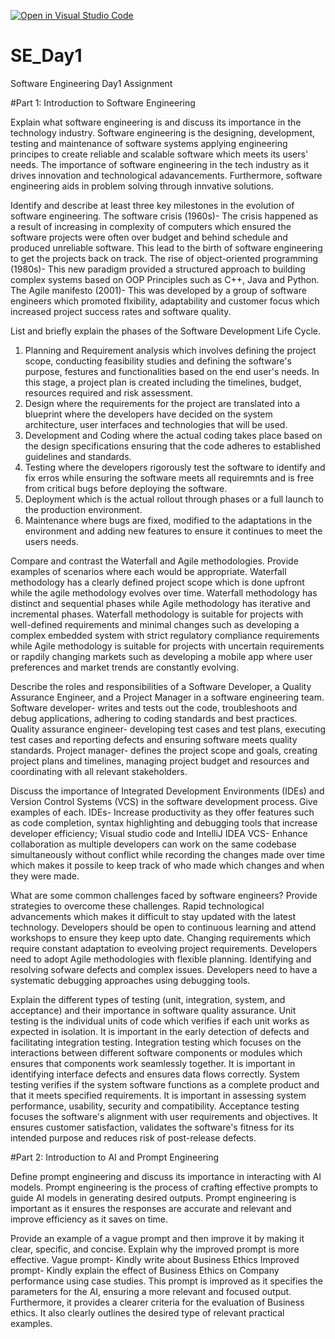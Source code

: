 [![Open in Visual Studio Code](https://classroom.github.com/assets/open-in-vscode-2e0aaae1b6195c2367325f4f02e2d04e9abb55f0b24a779b69b11b9e10269abc.svg)](https://classroom.github.com/online_ide?assignment_repo_id=15569712&assignment_repo_type=AssignmentRepo)
# SE_Day1
Software Engineering Day1 Assignment

#Part 1: Introduction to Software Engineering

Explain what software engineering is and discuss its importance in the technology industry.
Software engineering is the designing, development, testing and maintenance of software systems applying engineering principes to create reliable and scalable software which meets its users' needs. 
The importance of software engineering in the tech industry as it drives innovation and technological adavancements. Furthermore, software engineering aids in problem solving through innvative solutions. 

Identify and describe at least three key milestones in the evolution of software engineering.
The software crisis (1960s)- The crisis happened as a result of increasing in complexity of computers which ensured the software projects were often over budget and behind schedule and produced unreliable software. This lead to the birth of software engineering to get the projects back on track. 
The rise of object-oriented programming (1980s)- This new paradigm provided a structured approach to building complex systems based on OOP Principles such as C++, Java and Python. 
The Agile manifesto (2001)- This was developed by a group of software engineers which promoted flxibility, adaptability and customer focus which increased project success rates and software quality. 

List and briefly explain the phases of the Software Development Life Cycle.
1. Planning and Requirement analysis which involves defining the project scope, conducting feasibility studies and defining the software's purpose, festures and functionalities based on the end user's needs. In this stage, a project plan is created including the timelines, budget, resources required and risk assessment. 
2. Design where the requirements for the project are translated into a blueprint where the developers have decided on the system architecture, user interfaces and technologies that will be used. 
3. Development and Coding where the actual coding takes place based on the design specifications ensuring that the code adheres to established guidelines and standards. 
4. Testing where the developers rigorously test the software to identify and fix erros while ensuring the software meets all requiremnts and is free from critical bugs before deploying the software. 
5. Deployment which is the actual rollout through phases or a full launch to the production environment. 
6. Maintenance where bugs are fixed, modified to the adaptations in the environment and adding new features to ensure it continues to meet the users needs. 

Compare and contrast the Waterfall and Agile methodologies. Provide examples of scenarios where each would be appropriate.
Waterfall methodology has a clearly defined project scope which is done upfront while the agile methodology evolves over time.
Waterfall methodology has distinct and sequential phases while Agile methodology has iterative and incremental phases.
Waterfall methodology is suitable for projects with well-defined requirements and minimal changes such as developing a complex embedded system with strict regulatory compliance requirements while Agile methodology is suitable for projects with uncertain requirements or rapdily changing markets such as developing a mobile app where user preferences and market trends are constantly evolving. 

Describe the roles and responsibilities of a Software Developer, a Quality Assurance Engineer, and a Project Manager in a software engineering team.
Software developer- writes and tests out the code, troubleshoots and debug applications, adhering to coding standards and best practices.
Quality assurance engineer- developing test cases and test plans, executing test cases and reporting defects and ensuring software meets quality standards. 
Project manager- defines the project scope and goals, creating project plans and timelines, managing project budget and resources and coordinating with all relevant stakeholders. 

Discuss the importance of Integrated Development Environments (IDEs) and Version Control Systems (VCS) in the software development process. Give examples of each.
IDEs- Increase productivity as they offer features such as code completion, syntax highlighting and debugging tools that increase developer efficiency; Visual studio code and IntelliJ IDEA
VCS- Enhance collaboration as multiple developers can work on the same codebase simultaneously without conflict while recording the changes made over time which makes it possile to keep track of who made which changes and when they were made. 

What are some common challenges faced by software engineers? Provide strategies to overcome these challenges.
Rapid technological advancements which makes it difficult to stay updated with the latest technology. Developers should be open to continuous learning and attend workshops to ensure they keep upto date.
Changing requirements which require constant adaptation to eveolving project requirements. Developers need to adopt Agile methodologies with flexible planning.
Identifying and resolving sofware defects and complex issues. Developers need to have a systematic debugging approaches using debugging tools. 

Explain the different types of testing (unit, integration, system, and acceptance) and their importance in software quality assurance.
Unit testing is the individual units of code which verifies if each unit works as expected in isolation. It is important in the early detection of defects and facilitating integration testing.
Integration testing which focuses on the interactions between different software components or modules which ensures that components work seamlessly together. It is important in identifying interface defects and ensures data flows correctly. 
System testing verifies if the system software functions as a complete product and that it meets specified requirements. It is important in assessing system performance, usability, security and compatibility.
Acceptance testing focuses the software's alignment with user requirements and objectives. It ensures customer satisfaction, validates the software's fitness for its intended purpose and reduces risk of post-release defects. 

#Part 2: Introduction to AI and Prompt Engineering


Define prompt engineering and discuss its importance in interacting with AI models.
Prompt engineering is the process of crafting effective prompts to guide AI models in generating desired outputs.
Prompt engineering is important as it ensures the responses are accurate and relevant and improve efficiency as it saves on time. 

Provide an example of a vague prompt and then improve it by making it clear, specific, and concise. Explain why the improved prompt is more effective.
Vague prompt- Kindly write about Business Ethics 
Improved prompt- Kindly explain the effect of Business Ethics on Company performance using case studies.
This prompt is improved as it specifies the parameters for the AI, ensuring a more relevant and focused output. Furthermore, it provides a clearer criteria for the evaluation of Business ethics. It also clearly outlines the desired type of relevant practical examples. 
